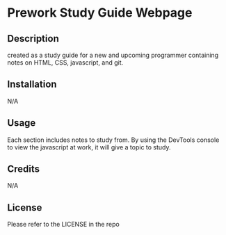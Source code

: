 # Prework Study Guide Webpage

## Description

created as a study guide for a new and upcoming programmer containing notes on HTML, CSS, javascript, and git.

## Installation

N/A

## Usage

Each section includes notes to study from. By using the DevTools console to view the javascript at work, it will give a topic to study.

## Credits

N/A

## License

Please refer to the LICENSE in the repo